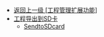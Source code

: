 - [返回上一级 [工程管理扩展功能]](zh-CN/EdgeLinkStudio/工程管理/工程管理扩展功能/)
- [工程导出到SD卡](zh-CN/EdgeLinkStudio/工程管理/工程管理扩展功能/工程导出到SD卡/)
  - [SendtoSDcard](zh-CN/EdgeLinkStudio/工程管理/工程管理扩展功能/工程导出到SD卡/SendtoSDcard.md)
